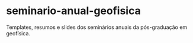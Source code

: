 seminario-anual-geofisica
=========================

Templates, resumos e slides dos seminários anuais da pós-graduação em geofísica.
